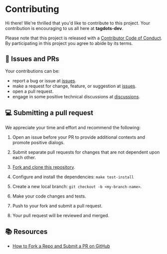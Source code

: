 # Contributing 

Hi there! We're thrilled that you'd like to contribute to this project. Your contribution is encouraging to us all here at **tagdots-dev**.

Please note that this project is released with a [Contributor Code of Conduct][code-of-conduct]. By participating in this project you agree to abide by its terms.

## 🔔 Issues and PRs

Your contributions can be:
- report a bug or issue at [issues].
- make a request for change, feature, or suggestion at [issues].
- open a pull request.
- engage in some positive technical discussions at [discussions].


## 💻 Submitting a pull request

We appreciate your time and effort and recommend the following:

1. Open an issue before your PR to provide additional contexts and promote positive dialogs.
1. Submit separate pull requests for changes that are not dependent upon each other.

1. [Fork and clone this repository][fork-to-pull-request].
1. Configure and install the dependencies: `make test-install`
1. Create a new local branch: `git checkout -b <my-branch-name>`.
1. Make your code changes and tests.
1. Push to your fork and submit a pull request.
1. Your pull request will be reviewed and merged.


## 📚 Resources

- [How to Fork a Repo and Submit a PR on GitHub](https://srivastavayushmaan1347.medium.com/how-to-fork-a-repository-make-changes-and-submit-a-pull-request-on-github-c05b0462403d)

[code-of-conduct]: CODE_OF_CONDUCT.md
[discussions]: https://github.com/tagdots-dev/public201/discussions
[issues]: https://github.com/tagdots-dev/public201/issues
[fork-to-pull-request]: https://srivastavayushmaan1347.medium.com/how-to-fork-a-repository-make-changes-and-submit-a-pull-request-on-github-c05b0462403d
